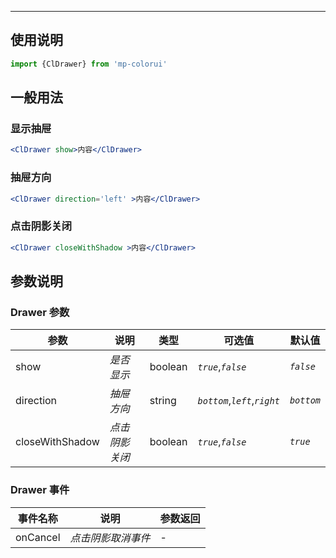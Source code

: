 ****

## 使用说明

```jsx
import {ClDrawer} from 'mp-colorui'
```



## 一般用法

### 显示抽屉

```jsx
<ClDrawer show>内容</ClDrawer>
```

### 抽屉方向

```jsx
<ClDrawer direction='left' >内容</ClDrawer>
```

### 点击阴影关闭

```jsx
<ClDrawer closeWithShadow >内容</ClDrawer>
```



## 参数说明

### Drawer 参数

| 参数            | 说明           | 类型    | 可选值                        | 默认值     |
| --------------- | -------------- | ------- | ----------------------------- | ---------- |
| show            | *是否显示*     | boolean | *`true`*,*`false`*            | *`false`*  |
| direction       | *抽屉方向*     | string  | *`bottom`*,*`left`*,*`right`* | *`bottom`* |
| closeWithShadow | *点击阴影关闭* | boolean | *`true`*,*`false`*            | *`true`*   |



### Drawer 事件

| 事件名称 | 说明               | 参数返回 |
| -------- | ------------------ | -------- |
| onCancel | *点击阴影取消事件* | -        |

<FloatPhone url="https://yinliangdream.github.io/mp-colorui-h5-demo/#/pages/components/drawer/index" />

